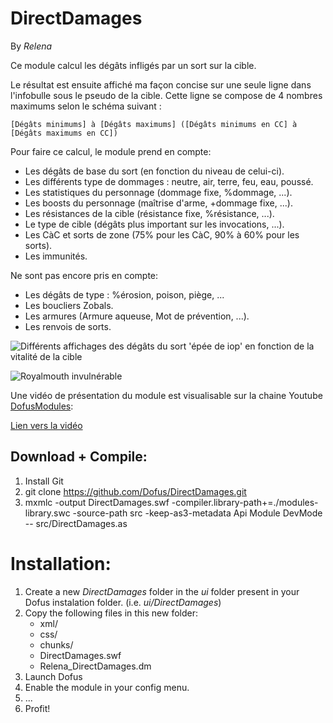DirectDamages
=============

By *Relena*

Ce module calcul les dégâts infligés par un sort sur la cible.

Le résultat est ensuite affiché ma façon concise sur une seule ligne dans l'infobulle sous le pseudo de la cible. Cette ligne se compose de 4 nombres maximums selon le schéma suivant : 

    [Dégâts minimums] à [Dégâts maximums] ([Dégâts minimums en CC] à [Dégâts maximums en CC])

Pour faire ce calcul, le module prend en compte:
* Les dégâts de base du sort (en fonction du niveau de celui-ci).
* Les différents type de dommages : neutre, air, terre, feu, eau, poussé.
* Les statistiques du personnage (dommage fixe, %dommage, ...).
* Les boosts du personnage (maîtrise d'arme, +dommage fixe, ...).
* Les résistances de la cible (résistance fixe, %résistance, ...).
* Le type de cible (dégâts plus important sur les invocations, ...).
* Les CàC et sorts de zone (75% pour les CàC, 90% à 60% pour les sorts).
* Les immunités.

Ne sont pas encore pris en compte:
* Les dégâts de type : %érosion, poison, piège, ...
* Les boucliers Zobals.
* Les armures (Armure aqueuse, Mot de prévention, ...).
* Les renvois de sorts.

![Différents affichages des dégâts du sort 'épée de iop' en fonction de la vitalité de la cible](http://imageshack.us/a/img194/220/hyk0hik.png "Différents affichages des dégâts du sort 'épée de iop' en fonction de la vitalité de la cible")

![Royalmouth invulnérable](http://imageshack.us/a/img703/4894/invulnerm.png "Royalmouth invulnérable")

Une vidéo de présentation du module est visualisable sur la chaine Youtube [DofusModules](https://www.youtube.com/user/dofusModules "Youtube, DofusModules"):

[Lien vers la vidéo](https://www.youtube.com/watch?v=r6u7f9htF44 "Vidéo de présentation du module")

Download + Compile:
-------------------

1. Install Git
2. git clone https://github.com/Dofus/DirectDamages.git
3. mxmlc -output DirectDamages.swf -compiler.library-path+=./modules-library.swc -source-path src -keep-as3-metadata Api Module DevMode -- src/DirectDamages.as

Installation:
=============

1. Create a new *DirectDamages* folder in the *ui* folder present in your Dofus instalation folder. (i.e. *ui/DirectDamages*)
2. Copy the following files in this new folder:
    * xml/
    * css/
    * chunks/
    * DirectDamages.swf
    * Relena_DirectDamages.dm
3. Launch Dofus
4. Enable the module in your config menu.
5. ...
6. Profit!
